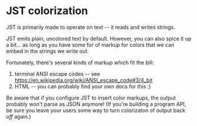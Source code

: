 JST colorization
================

JST is primarily made to operate on text -- it reads and writes strings.

JST emits plain, uncolored text by default.
However, you can also spice it up a bit... as long as you have some for of markup for colors that we can embed in the strings we write out.

Fortunately, there's several kinds of markup which fit the bill:

1. terminal ANSI escape codes -- see https://en.wikipedia.org/wiki/ANSI_escape_code#3/4_bit
2. HTML -- you can probably find your own docs for this ;)

Be aware that if you configure JST to insert color markups, the output probably won't parse as JSON anymore!
(If you're building a program API, be sure you leave your users some way to turn colorizaton of output back _off_ again.)
